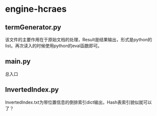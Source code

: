 # engine-hcraes

## termGenerator.py

该文件的主要作用在于原始文档的处理，Result是结果输出，形式是python的list。再次读入的时候使用python的eval函数即可。

## main.py

总入口

## InvertedIndex.py

InvertedIndex.txt为带位置信息的倒排索引dict输出，Hash表索引貌似就可以了？